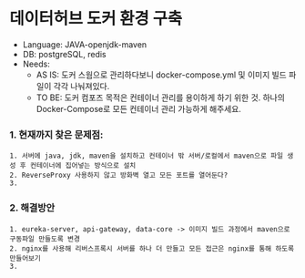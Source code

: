 # 데이터허브 도커 환경 구축
- Language: JAVA-openjdk-maven
- DB: postgreSQL, redis
- Needs:
    * AS IS: 도커 스웜으로 관리하다보니 docker-compose.yml 및 이미지 빌드 파일이 각각 나눠져있다.
    * TO BE: 도커 컴포즈 목적은 컨테이너 관리를 용이하게 하기 위한 것. 하나의 Docker-Compose로 모든 컨테이너 관리 가능하게 해주세요.

### 1. 현재까지 찾은 문제점:
    1. 서버에 java, jdk, maven을 설치하고 컨테이너 밖 서버/로컬에서 maven으로 파일 생성 후 컨테이너에 집어넣는 방식으로 설치
    2. ReverseProxy 사용하지 않고 방화벽 열고 모든 포트를 열어둔다?
    3. 

### 2. 해결방안
    1. eureka-server, api-gateway, data-core -> 이미지 빌드 과정에서 maven으로 구동파일 만들도록 변경
    2. nginx를 사용해 리버스프록시 서버를 하나 더 만들고 모든 접근은 nginx를 통해 하도록 만들어보기
    3. 
